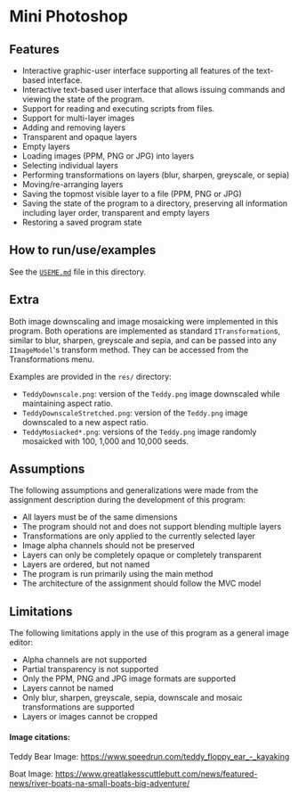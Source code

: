 # Mini Photoshop

## Features

* Interactive graphic-user interface supporting all features of the text-based interface.
* Interactive text-based user interface that allows issuing commands and viewing the state of the
  program.
* Support for reading and executing scripts from files.
* Support for multi-layer images
* Adding and removing layers
* Transparent and opaque layers
* Empty layers
* Loading images (PPM, PNG or JPG) into layers
* Selecting individual layers
* Performing transformations on layers (blur, sharpen, greyscale, or sepia)
* Moving/re-arranging layers
* Saving the topmost visible layer to a file (PPM, PNG or JPG)
* Saving the state of the program to a directory, preserving all information including layer order,
  transparent and empty layers
* Restoring a saved program state

## How to run/use/examples

See the [`USEME.md`](USEME.md) file in this directory.

## Extra

Both image downscaling and image mosaicking were implemented in this program. Both operations are
implemented as standard `ITransformation`s, similar to blur, sharpen, greyscale and sepia, and can
be passed into any `IImageModel`'s transform method. They can be accessed from the Transformations
menu.

Examples are provided in the `res/` directory:

* `TeddyDownscale.png`: version of the `Teddy.png` image downscaled while maintaining aspect ratio.
* `TeddyDownscaleStretched.png`: version of the `Teddy.png` image downscaled to a new aspect ratio.
* `TeddyMosiacked*.png`: versions of the `Teddy.png` image randomly mosaicked with 100, 1,000 and
  10,000 seeds.

## Assumptions

The following assumptions and generalizations were made from the assignment description during the
development of this program:

* All layers must be of the same dimensions
* The program should not and does not support blending multiple layers
* Transformations are only applied to the currently selected layer
* Image alpha channels should not be preserved
* Layers can only be completely opaque or completely transparent
* Layers are ordered, but not named
* The program is run primarily using the main method
* The architecture of the assignment should follow the MVC model

## Limitations

The following limitations apply in
the use of this program as a general image editor:

* Alpha channels are not supported
* Partial transparency is not supported
* Only the PPM, PNG and JPG image formats are supported
* Layers cannot be named
* Only blur, sharpen, greyscale, sepia, downscale and mosaic transformations are supported
* Layers or images cannot be cropped

#### Image citations:

Teddy Bear Image: https://www.speedrun.com/teddy_floppy_ear_-_kayaking

Boat
Image: https://www.greatlakesscuttlebutt.com/news/featured-news/river-boats-na-small-boats-big-adventure/
